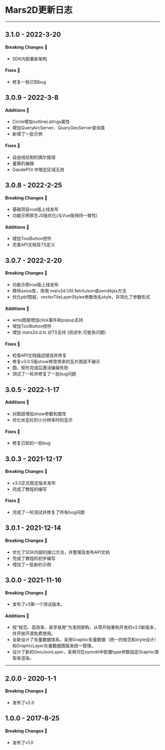 # Mars2D更新日志  

------------------------------------------- 
## 3.1.0  - 2022-3-20
#### Breaking Changes 📣
- SDK内部重新架构

#### Fixes 🔧  
- 修复一些已知bug



## 3.0.9  - 2022-3-8
#### Additions 🎉
- Circle增加outlineLatlngs属性
- 增加QueryArcServer、QueryGeoServer查询类
- 新增了一批示例

#### Fixes 🔧  
- 自由线绘制的偶尔报错
- 量算的编辑
- GaodePOI 中限定区域无效



## 3.0.8  - 2022-2-25
#### Breaking Changes 📣
- 基础项目vue版上线发布
- 功能示例原生JS版优化(与Vue版保持一致性)

#### Additions 🎉
- 增加ToolButton控件
- 完善API文档及TS定义


 
## 3.0.7  - 2022-2-20
#### Breaking Changes 📣
- 功能示例vue版上线发布
- 移除axios库，改用 mars2d.Util.fetchJson或sendAjax方法
- 优化pbf图层，vectorTileLayerStyles参数改名style，并简化了参数形式

#### Additions 🎉 
- wms图层增加click事件和popup支持
- 增加ToolButton控件
- 增加 mars2d.d.ts 对TS支持 (测试中,可能有问题)

#### Fixes 🔧  
- 检查API文档描述错误并修复
- 修复v3.0.5版show修改带来的瓦片图层不展示
- 圆、矩形完成后激活编辑失败 
- 测试了一轮并修复了一批bug问题



## 3.0.5  - 2022-1-17
#### Additions 🎉
- 对图层增加show参数和属性
- 优化状态栏的小分辨率时的显示

#### Fixes 🔧  
- 修复已知的一些bug

 

## 3.0.3  - 2021-12-17
#### Breaking Changes 📣
- v3.0正式稳定版本发布
- 完成了教程的编写

#### Fixes 🔧  
- 完成了一轮测试并修复了所有bug问题


## 3.0.1  - 2021-12-14
#### Breaking Changes 📣
- 优化了SDK内部的接口方法，并整理及发布API文档
- 完成了教程的初步编写
- 增加了一批新的示例
 

 
## 3.0.0  - 2021-11-16
#### Breaking Changes 📣
- 发布了v3第一个测试版本。

#### Additions 🎉 
- 按“规范、高效率、易学易用”为准则架构，从零开始重构开发的v3.0新版本，并开放开源免费使用。
- 全新设计了矢量数据体系，采用Graphic矢量数据（统一的规范和style设计）和GraphicLayer矢量数据图层来统一管理。
- 设计了新的GeoJsonLayer，采用可在symobl中配置type参数指定Graphic类型来渲染。


-------------------------------------------

## 2.0.0  - 2020-1-1
#### Breaking Changes 📣
- 发布了v2.0


## 1.0.0  - 2017-8-25
#### Breaking Changes 📣
- 发布了v1.0
